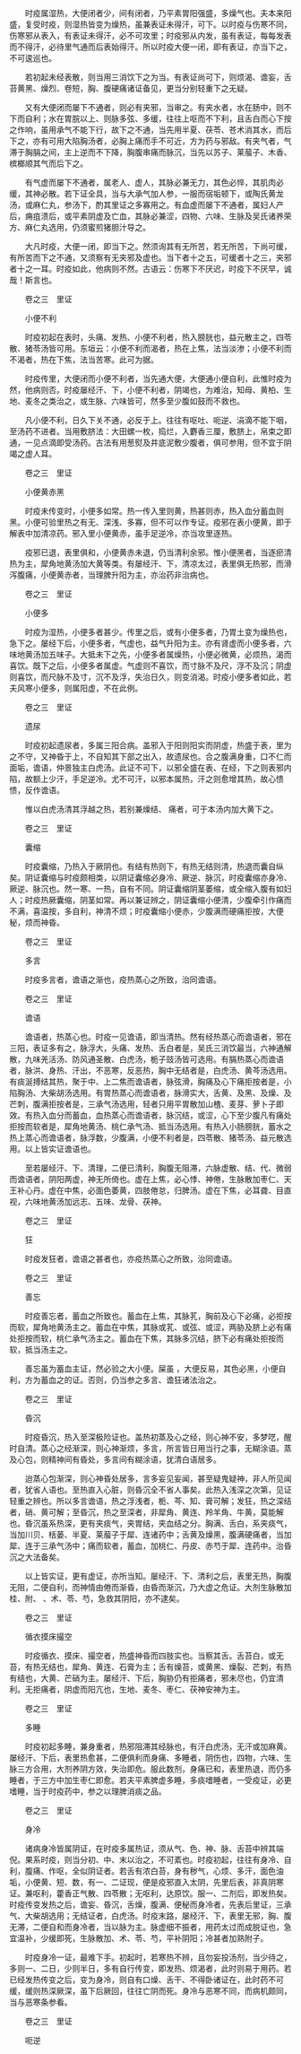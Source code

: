 <!-- { "loadSidebar": true } -->
　　时疫属湿热，大便闭者少，间有闭者，乃平素胃阳强盛，多燥气也。夫本来阳盛，复受时疫，则湿热皆变为燥热，虽兼表证未得汗，可下。以时疫与伤寒不同，伤寒邪从表入，有表证未得汗，必不可攻里；时疫邪从内发，虽有表证，每每发表而不得汗，必待里气通而后表始得汗。所以时疫大便一闭，即有表证，亦当下之，不可逡巡也。

　　若初起未经表散，则当用三消饮下之为当。有表证尚可下，则烦渴、谵妄，舌苔黄黑、燥烈、卷短，胸、腹硬痛诸证备见，更当分别轻重下之无疑。

　　又有大便闭而屡下不通者，则必有夹邪，当审之。有夹水者，水在肠中，则不下而自利；水在胃脘以上、则脉多弦、多缓，往往上呕而不下利，且舌白而心下按之作响，虽用承气不能下行，故下之不通，当先用半夏、茯苓、苍术消其水，而后下之，亦有可用大陷胸汤者，必胸上痛而手不可近，方为药与邪敌。有夹气者，气滞于胸膈之间，主上逆而不下降，胸腹串痛而脉沉，当先以苏子、莱菔子、木香、槟榔顺其气而后下之。

　　有气虚而屡下不通者，属老人、虚人，其脉必兼无力，其色必悴，其肌肉必缓，其神必散。若下证全具，当与大承气加人参，一服而宿垢顿下，或陶氏黄龙汤，或麻仁丸，参汤下，酌其里证之多寡用之。有血虚而屡下不通者，属妇人产后，痈疽溃后，或平素阴虚及亡血，其脉必兼涩，四物、六味、生脉及吴氏诸养荣方、麻仁丸选用，仍须蜜煎猪胆汁导之。

　　大凡时疫，大便一闭，即当下之。然须询其有无所苦，若无所苦，下尚可缓，有所苦而下之不通，又须察有无夹邪及虚也。当下者十之五，可缓者十之三，夹邪者十之一耳。时疫如此，他病则不然。古语云：伤寒下不厌迟，时疫下不厌早，诚哉！斯言也。

　　卷之三　里证

　　小便不利

　　时疫初起在表时，头痛、发热、小便不利者，热入膀胱也，益元散主之，四苓散、猪苓汤皆可用。东垣云：小便不利而渴者，热在上焦，法当淡渗；小便不利而不渴者，热在下焦，法当苦寒。此可为据。

　　时疫传里，大便闭而小便不利者，当先通大便，大便通小便自利，此惟时疫为然，他病则否。时疫屡经汗、下，小便不利者，阴竭也，为难治，知母、黄柏、生地、麦冬之类治之，或生脉、六味皆可，然多至少腹如鼓而不救也。

　　凡小便不利，日久下关不通，必反于上。往往有呕吐、呃逆、涓滴不能下咽，至汤药不进者。当用敷脐法：大田螺一枚，捣烂，入麝香三厘，敷脐上，帛束之即通，一见点滴即受汤药。古法有用葱熨及井底泥敷少腹者，俱可参用，但不宜于阴竭之虚人耳。

　　卷之三　里证

　　小便黄赤黑

　　时疫未传变时，小便多如常。热一传入里则黄，热甚则赤，热入血分蓄血则黑。小便可验里热之有无、深浅、多寡，但不可以作专证。疫邪在表小便黄，即于解表中加清凉药。邪入里小便黄赤，虽手足逆冷，亦当攻里逐热。

　　疫邪已退，表里俱和，小便黄赤未退，仍当清利余邪。惟小便黑者，当逐瘀清热为主，犀角地黄汤加大黄等类。有屡经汗、下，清凉太过，表里俱无热邪，而滑泻腹痛，小便黄赤者，当理脾升阳为主，亦治药非治病也。

　　卷之三　里证

　　小便多

　　时疫为湿热，小便多者甚少。传里之后，或有小便多者，乃胃土变为燥热也，急下之。屡经下后，小便多者，气虚也，益气升阳为主。亦有肾虚而小便多者，六味地黄汤加五味子。大抵未下之先，小便多者属燥热，小便必微黄，必烦热，渴而喜饮。既下之后，小便多者属虚。气虚则不喜饮，而寸脉不及尺，浮不及沉；阴虚则喜饮，而尺脉不及寸，沉不及浮，失治日久，则变消渴。时疫小便多者如此，若夫风寒小便多，则属阳虚，不在此例。

　　卷之三　里证

　　遗尿

　　时疫初起遗尿者，多属三阳合病。盖邪入于阳则阳实而阴虚，热盛于表，里为之不守，又神昏于上，不自知其下部之出入，故遗尿也。合之腹满身重，口不仁而面垢，谵语，仲景独主白虎汤。此证不可下，以邪全盛在表、在经，下之则表邪内陷，故额上少汗，手足逆冷。尤不可汗，以邪本属热，汗之则愈增其热，故心愦愦，反作谵语。

　　惟以白虎汤清其浮越之热，若别兼燥结、 痛者，可于本汤内加大黄下之。

　　卷之三　里证

　　囊缩

　　时疫囊缩，乃热入于厥阴也。有结有热则下，有热无结则清，热退而囊自纵矣。阴证囊缩与时疫颇相类，以阴证囊缩必身冷、厥逆、脉沉，时疫囊缩亦身冷、厥逆、脉沉也。然一寒、一热，自有不同。阴证囊缩阴茎萎缩，或全缩入腹有如妇人；时疫热厥囊缩，阴茎如常。再以兼证辨之，阴证囊缩小便清，少腹牵引作痛而不满，喜温按，多自利，神清不烦；时疫囊缩小便赤，少腹满而硬痛拒按，大便秘，烦而神昏。

　　卷之三　里证

　　多言

　　时疫多言者，谵语之渐也，疫热蒸心之所致，治同谵语。

　　卷之三　里证

　　谵语

　　谵语者，热蒸心也。时疫一见谵语，即当清热。然有经热蒸心而谵语者，邪在三阳，表证多有之，脉浮大，头痛、发热、舌白者是，吴氏三消饮最当，六神通解散，九味羌活汤、防风通圣散、白虎汤，栀子豉汤皆可选用。有膈热蒸心而谵语者，脉洪、身热、汗出，不恶寒，反恶热，胸中无结者是，白虎汤、黄芩汤选用。有痰涎搏结其热，聚于中、上二焦而谵语者，脉弦滑，胸痛及心下痛拒按者是，小陷胸汤、大柴胡汤选用。有胃热蒸心而谵语者，脉滑实大，舌黄、及黑、及燥、及芒刺，腹满拒按者是，三承气汤选用，轻者只用平胃散加山楂、麦芽、萝卜子即效。有热入血分而蓄血，血热蒸心而谵语者，脉沉结，或涩，心下至少腹凡有痛处拒按而软者是，犀角地黄汤、桃仁承气汤、抵当汤选用。有热入小肠膀胱，蓄水之热上蒸心而谵语者，脉浮数，少腹满，小便不利者是，四苓散、猪苓汤、益元散选用。以上皆实证谵语也。

　　至若屡经汗、下、清理，二便已清利，胸腹无阻滞，六脉虚散、结、代、微弱而谵语者，阴阳两虚，神无所倚也。虚在上焦，必心悸、神倦，生脉散加枣仁、天王补心丹。虚在中焦，必面色萎黄，四肢倦怠，归脾汤。虚在下焦，必耳聋、目直视，六味地黄汤加远志、五味、龙骨、茯神。

　　卷之三　里证

　　狂

　　时疫发狂者，谵语之甚者也，亦疫热蒸心之所致，治同谵语。

　　卷之三　里证

　　善忘

　　时疫善忘者，蓄血之所致也。蓄血在上焦，其脉芤，胸前及心下必痛，必拒按而软，犀角地黄汤主之。蓄血在中焦，其脉或芤、或弦、或涩，两胁及脐上必有痛处拒按而软，桃仁承气汤主之。蓄血在下焦，其脉多沉结，脐下必有痛处拒按而软，抵当汤主之。

　　善忘虽为蓄血主证，然必验之大小便。屎虽 ，大便反易，其色必黑，小便自利，方为蓄血之的证。否则，仍当参之多言、谵狂诸法治之。

　　卷之三　里证

　　昏沉

　　时疫昏沉，热入至深极险证也。盖热初蒸及心之经，则心神不安，多梦呓，醒时自清。蒸心之经渐深，则心神渐烦，多言，所言皆日用当行之事，无糊涂语。蒸及心包，则精神间有昏处，多言间有糊涂语，犹清白语居多。

　　迨蒸心包渐深，则心神昏处居多，言多妄见妄闻，甚至疑鬼疑神，非人所见闻者，犹省人语也。至热直入心脏，则昏沉全不省人事矣。此热入浅深之次第，见证轻重之辨也。所以多言谵语，热之浮浅者，栀、芩、知、膏可解；发狂，热之深结者，硝、黄可解；至昏沉，热之至深者，非犀角、黄连、羚羊角、牛黄，莫能解也。昏沉虽系热深，更有夹痰气，夹胃结，夹血结之分。胸满、舌白，系夹痰气，当加川贝、栝蒌、半夏、莱菔子于犀、连诸药中；舌黄及燥黑，腹满硬痛者，当加犀、连于三承气汤中；痛而软者，蓄血，加桃仁、丹皮、赤芍于犀、连药中。治昏沉之大法备矣。

　　以上皆实证，更有虚证，亦所当知。屡经汗、下、清利之后，表里无热，胸腹无阻，二便自利，而神情由倦而渐昏，由昏而渐沉，乃大虚之危证。大剂生脉散加桂、附、 、术、苓、芍，急救其阴阳，亦不逮矣。

　　卷之三　里证

　　循衣摸床撮空

　　时疫循衣、摸床、撮空者，热盛神昏而四肢实也。当察其舌。舌苔白，或无苔，有热无结也，犀角、黄连、石膏为主；舌有燥苔，或黄黑、燥裂、芒刺，有热有结也，大黄、芒硝为主。屡经汗、下后，胸胁仍有拒痛者，邪未尽也，仍宜清利。无拒痛者，阴虚而阳亢也，生地、麦冬、枣仁、茯神安神为主。

　　卷之三　里证

　　多睡

　　时疫初起多睡，兼身重者，热邪阻滞其经脉也，有汗白虎汤，无汗或加麻黄。屡经汗、下后，表里热愈甚，二便俱利而身痛、多睡者，阴伤也，四物，六味、生脉三方合用，大剂养阴方效，失治即危。服此数剂，身痛已和，表里热退，而仍多睡者，于三方中加生枣仁即愈。若夫平素脾虚多睡，多痰嗜睡者，一受疫证，必更嗜睡，当于时疫药中，参之以理脾消痰之品。

　　卷之三　里证

　　身冷

　　诸病身冷皆属阴证，在时疫多属热证，须从气、色、神、脉、舌苔中辨其端倪。果系时疫，则当分初、中、末以治之，不可紊也。时疫初起，往往有身冷、自利，腹痛、作呕，全似阴证者。若舌有浓白苔，身有秽气，心烦、多汗，面色油垢，小便黄、短、数，有一、二证现，便是疫邪直入太阴，先里后表，非真阴寒证。兼呕利，藿香正气散、四苓散；无呕利，达原饮。服一、二剂后，即发热矣。时疫传变发热之后，谵妄、昏沉，舌燥，腹满、便秘而身冷者，先表后里证，三承气、大柴胡选用；无结证者，白虎汤。时疫末路，屡经汗、下，表里无邪，胸、腹无滞，二便自和而身冷者，当以脉为主。脉虚细不振者，用药太过而成脱证也，急宜温补，少缓即死，生脉散加、术、苓、芍，平补阴阳；冷甚者加熟附子。

　　时疫身冷一证，最难下手。初起时，若寒热不辨，且勿妄投汤剂，当少待之，多则一、二日，少则半日，多有自行传变，即发热、烦渴者，此时则易于用药。若已经发热传变之后，变为身冷，则自有口燥、舌干、不得卧诸证在，此时药不可缓，缓则热深厥深，虽下后厥回，往往亡阴而死。身冷与恶寒不同，而病机颇同，当与恶寒条参看。

　　卷之三　里证

　　呃逆

